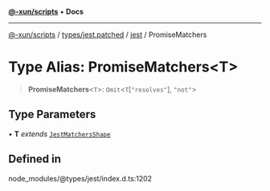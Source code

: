 [**@-xun/scripts**](../../../../../README.md) • **Docs**

***

[@-xun/scripts](../../../../../README.md) / [types/jest.patched](../../../README.md) / [jest](../README.md) / PromiseMatchers

# Type Alias: PromiseMatchers\<T\>

> **PromiseMatchers**\<`T`\>: `Omit`\<`T`\[`"resolves"`\], `"not"`\>

## Type Parameters

• **T** *extends* [`JestMatchersShape`](JestMatchersShape.md)

## Defined in

node\_modules/@types/jest/index.d.ts:1202
